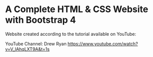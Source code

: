 # A Complete HTML & CSS Website with Bootstrap 4

Website created according to the tutorial available on YouTube:

YouTube Channel: Drew Ryan
https://www.youtube.com/watch?v=V_lAhqLXT9A&t=1s
